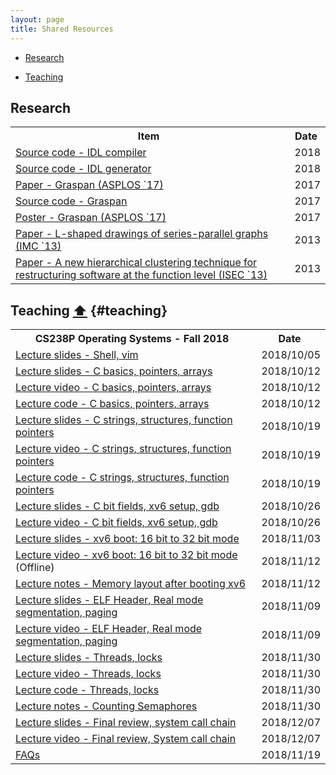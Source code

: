 ```yaml
---
layout: page
title: Shared Resources
---
```


- [Research](#research) 
- [Teaching](#teaching)

  <!-- https://www.w3schools.com/howto/tryit.asp?filename=tryhow_js_sort_table_desc-->

## Research

<table id="rch">
  <tr>
   <!--When a header is clicked, run the sortTable function, with a parameter, 0 for sorting by names, 1 for sorting by country:-->  
    <th onclick='sortTable(0,"rch")'>Item&nbsp;<i class="fa fa-sort" style="font-size:20px"></i></th>
    <th onclick='sortTable(1,"rch")'>Date&nbsp;<i class="fa fa-sort" style="font-size:20px"></i></th>
  </tr>
  <tr>
    <td><a href="https://gitlab.flux.utah.edu/xcap/xcap-capability-linux/tree/dev_idl_4.8/tools/lcd/idl">Source code - IDL compiler</a></td>
    <td>2018</td>
  </tr>
  <tr>
    <td><a href="https://github.com/AftabHussain/DataStructureAnalysis/tree/dsa_llvm3.8">Source code - IDL generator</a></td>
    <td>2018</td>
  </tr>  
  <tr>
    <td><a href="/documents/pubs/asplos17-graspan.pdf">Paper - Graspan (ASPLOS `17)</a></td>
    <td>2017</td>
  </tr>
  <tr>
    <td><a href="https://github.com/Graspan/graspan-java">Source code - Graspan</a></td>
    <td>2017</td>
  </tr> 
  <tr>
    <td><a href="/documents/pubs/asplos17-graspan-poster.pdf">Poster - Graspan (ASPLOS `17)</a></td>
    <td>2017</td>
  </tr> 
  <tr>
    <td><a href="/documents/pubs/imc13-l-shaped-drawing.pdf">Paper - L-shaped drawings of series-parallel graphs (IMC `13)</a></td>
    <td>2013</td>
  </tr>   
  <tr>
    <td><a href="/documents/pubs/isec13-soft-clustering.pdf">Paper - A new hierarchical clustering technique for restructuring software at the function level (ISEC `13)</a></td>
    <td>2013</td>
  </tr>   

</table>


## Teaching <a href="#top">⬆</a>  {#teaching}

<table id="tch">
  <tr>
   <!--When a header is clicked, run the sortTable function, with a parameter, 0 for sorting by names, 1 for sorting by country:-->  
    <th onclick='sortTable(0,"tch")'>CS238P Operating Systems - Fall 2018&nbsp;<i class="fa fa-sort" style="font-size:20px"></i></th>
    <th onclick='sortTable(1,"tch")'>Date&nbsp;<i class="fa fa-sort" style="font-size:20px"></i></th>
  </tr>
  <tr>
    <td><a href="/documents/teaching/uci/cs238p/fall2018/discussions/discussion01-shell-vim.pdf">Lecture slides - Shell, vim</a></td>
    <td>2018/10/05</td>
  </tr>
  <tr>
    <td><a href="/documents/teaching/uci/cs238p/fall2018/discussions/discussion02-c-basics-ptrs.pdf">Lecture slides - C basics, pointers, arrays</a></td>
    <td>2018/10/12</td>
  </tr>
  <tr>
    <td><a href="https://uci.yuja.com/V/Video?v=240411&node=1072078&a=65016006&autoplay=1">Lecture video - C basics, pointers, arrays</a></td>
    <td>2018/10/12</td>
  </tr>
  <tr>
    <td><a href="https://github.com/AftabHussain/aftabhussain.github.io/tree/master/documents/teaching/uci/cs238p/fall2018/discussions/discussion02-c-basics-ptrs-code">Lecture code - C basics, pointers, arrays</a></td>
    <td>2018/10/12</td>
  </tr>
  <tr>
    <td><a href="/documents/teaching/uci/cs238p/fall2018/discussions/discussion03-c-strings-structs-fps.pdf">Lecture slides - C strings, structures, function pointers</a></td>
    <td>2018/10/19</td>
  </tr>
  <tr>
    <td><a href="https://uci.yuja.com/V/Video?v=243526&node=1086536&a=2084311206&autoplay=1">Lecture video - C strings, structures, function pointers</a></td>
    <td>2018/10/19</td>
  </tr>
  <tr>
    <td><a href="https://github.com/AftabHussain/aftabhussain.github.io/tree/master/documents/teaching/uci/cs238p/fall2018/discussions/discussion03-c-strings-structs-fps-code">Lecture code - C strings, structures, function pointers</a></td>
    <td>2018/10/19</td>
  </tr>
  <tr>
    <td><a href="/documents/teaching/uci/cs238p/fall2018/discussions/discussion04-c-bitfields-xv6-setup-gdb.pdf">Lecture slides - C bit fields, xv6 setup, gdb</a></td>
    <td>2018/10/26</td>
  </tr>
  <tr>
    <td><a href="https://uci.yuja.com/V/Video?v=243526&node=1086536&a=2084311206&autoplay=1">Lecture video - C bit fields, xv6 setup, gdb</a></td>
    <td>2018/10/26</td>
  </tr>
    <tr>
    <td><a href="/documents/teaching/uci/cs238p/fall2018/discussions/discussion05-xv6-boot-16-to-32-bit-mode.pdf">Lecture slides - xv6 boot: 16 bit to 32 bit mode</a></td>
    <td>2018/11/03</td>
  </tr>
  <tr>
    <td><a href="https://uci.yuja.com/V/Video?v=255600&node=1137599&a=1045716679&autoplay=1]">Lecture video - xv6 boot: 16 bit to 32 bit mode</a> (Offline)</td>
    <td>2018/11/12</td>
  </tr>
  <tr>
    <td><a href="/documents/teaching/uci/cs238p/fall2018/discussions/discussion05-xv6-memory-layout-after-boot.pdf">Lecture notes - Memory layout after booting xv6</a></td>
    <td>2018/11/12</td>
  </tr>
  <tr>
    <td><a href="/documents/teaching/uci/cs238p/fall2018/discussions/discussion06-elf-real-mode-seg-paging.pdf">Lecture slides - ELF Header, Real mode segmentation, paging</a></td>
    <td>2018/11/09</td>
  </tr>  
  <tr>
    <td><a href="https://uci.yuja.com/V/Video?v=254197&node=1132959&a=791908170&autoplay=1">Lecture video - ELF Header, Real mode segmentation, paging</a></td>
    <td>2018/11/09</td>
  </tr>
  <tr>
    <td><a href="/documents/teaching/uci/cs238p/fall2018/discussions/discussion07-threads-locks.pdf">Lecture slides - Threads, locks</a></td>
    <td>2018/11/30</td>
  </tr>
  <tr>
    <td><a href="https://uci.yuja.com/V/Video?v=262901&node=1253106&a=409160793&autoplay=1">Lecture video - Threads, locks</a></td>
    <td>2018/11/30</td>
  </tr>
  <tr>
    <td><a href="https://github.com/AftabHussain/aftabhussain.github.io/blob/master/documents/teaching/uci/cs238p/fall2018/discussions/discussion07-threads-locks-code/snippets.c">Lecture code - Threads, locks</a></td>
    <td>2018/11/30</td>
  </tr>
    <tr>
    <td><a href="/documents/teaching/uci/cs238p/fall2018/discussions/discussion07-counting-semaphores.pdf">Lecture notes - Counting Semaphores</a></td>
    <td>2018/11/30</td>
  </tr>
  <tr>
    <td><a href="/documents/teaching/uci/cs238p/fall2018/discussions/discussion08-final-review-syscall-chain.pdf">Lecture slides - Final review, system call chain</a></td>
    <td>2018/12/07</td>
  </tr>
    <tr>
    <td><a href="https://uci.yuja.com/V/Video?v=267950&node=1278903&a=150909503&autoplay=1">Lecture video - Final review, System call chain</a></td>
    <td>2018/12/07</td>
  </tr>
  <tr>
    <td><a href="https://github.com/AftabHussain/aftabhussain.github.io/tree/master/documents/teaching/uci/cs238p/fall2018/faqs">FAQs</a></td>
    <td>2018/11/19</td>
  </tr>   
</table>
<script>
function sortTable(n,name) {
  var table, rows, switching, i, x, y, shouldSwitch, dir, switchcount = 0;
  table = document.getElementById(name);
  switching = true;
  //Set the sorting direction to ascending:
  dir = "asc"; 
  /*Make a loop that will continue until
  no switching has been done:*/
  while (switching) {
    //start by saying: no switching is done:
    switching = false;
    rows = table.rows;
    /*Loop through all table rows (except the
    first, which contains table headers):*/
    for (i = 1; i < (rows.length - 1); i++) {
      //start by saying there should be no switching:
      shouldSwitch = false;
      /*Get the two elements you want to compare,
	  one from current row and one from the next: 
	  changed from TD to A for first column because we need to sort by what's in the a anchors (not the links)*/
	  if (n == "0") {
      x = rows[i].getElementsByTagName("A")[n];
	  y = rows[i + 1].getElementsByTagName("A")[n];
	  }
	  if (n == "1") {
      x = rows[i].getElementsByTagName("TD")[n];
	  y = rows[i + 1].getElementsByTagName("TD")[n];
	  }      /*check if the two rows should switch place,
      based on the direction, asc or desc:*/
      if (dir == "asc") {
        if (x.innerHTML.toLowerCase() > y.innerHTML.toLowerCase()) {
          //if so, mark as a switch and break the loop:
          shouldSwitch= true;
          break;
        }
      } else if (dir == "desc") {
        if (x.innerHTML.toLowerCase() < y.innerHTML.toLowerCase()) {
          //if so, mark as a switch and break the loop:
          shouldSwitch = true;
          break;
        }
      }
    }
    if (shouldSwitch) {
      /*If a switch has been marked, make the switch
      and mark that a switch has been done:*/
      rows[i].parentNode.insertBefore(rows[i + 1], rows[i]);
      switching = true;
      //Each time a switch is done, increase this count by 1:
      switchcount ++;      
    } else {
      /*If no switching has been done AND the direction is "asc",
      set the direction to "desc" and run the while loop again.*/
      if (switchcount == 0 && dir == "asc") {
        dir = "desc";
        switching = true;
      }
    }
  }
}
</script>

